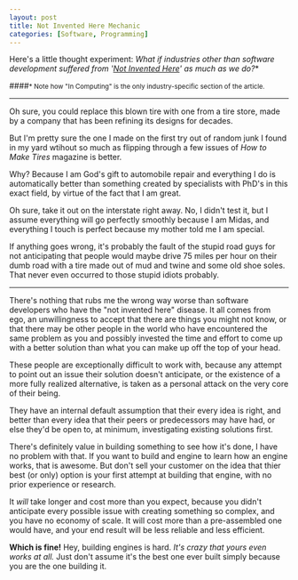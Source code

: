 ```yaml
---
layout: post
title: Not Invented Here Mechanic  
categories: [Software, Programming]
---
```

  
Here's a little thought experiment: **What if industries other than software development
suffered from '[Not Invented Here](http://en.wikipedia.org/wiki/Not_invented_here)' as much as we do*?**

####<small>* Note how "In Computing" is the only industry-specific section of the article.</small>

---

Oh sure, you could replace this blown tire with one from a tire store, 
made by a company that has been refining its designs for decades. 

But I'm pretty sure the one I made on the first try out of random junk I 
found in my yard wtihout so much as flipping through a few issues of 
*How to Make Tires* magazine is better. 

Why? Because I am God's gift to automobile repair and everything I do is 
automatically better than something created by specialists with PhD's in 
this exact field, by virtue of the fact that I am great. 

Oh sure, take it out on the interstate right away. No, I didn't test it, 
but I assume everything will go perfectly smoothly because I am Midas, and 
everything I touch is perfect because my mother told me I am special.

If anything goes wrong, it's probably the fault of the stupid road guys 
for not anticipating that people would maybe drive 75 miles per hour
on their dumb road with a tire made out of mud and twine and some old 
shoe soles. That never even occurred to those stupid idiots probably.

---

There's nothing that rubs me the wrong way worse than software developers who
have the "not invented here" disease. It all comes from ego, an unwillingness
to accept that there are things you might not know, or that there may be
other people in the world who have encountered the same problem as you
and possibly invested the time and effort to come up with a better solution 
than what you can make up off the top of your head.

These people are exceptionally difficult to work with, because any attempt
to point out an issue their solution doesn't anticipate, or the existence of 
a more fully realized alternative, is taken as a personal
attack on the very core of their being. 

They have an internal default assumption that their every idea is right, 
and better than every idea that their peers or predecessors may have had,
or else they'd be open to, at minimum, investigating existing solutions first.

There's definitely value in building something to see how it's done, I have no problem
with that. If you want to build and engine to learn how an engine works, that is
awesome. But don't sell your customer on the idea that thier best (or only) option
is your first attempt at building that engine, with no prior experience or research. 

It *will* take longer and cost more than you expect, because you didn't anticipate every possible
issue with creating something so complex, and you have no economy of scale. It will cost 
more than a pre-assembled one would have, and your end result will be less reliable and less efficient.

**Which is fine!** Hey, building engines is hard. *It's crazy that yours even works at all.* 
Just don't assume it's the best one ever built simply because you are the one building it.